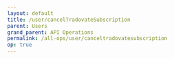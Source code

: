 ```yaml
---
layout: default
title: /user/cancelTradovateSubscription
parent: Users
grand_parent: API Operations
permalink: /all-ops/user/canceltradovatesubscription
op: true
---
```


<script>
    window.addEventListener('load', () => {
        const TDV = Symbol.for('tdv-docs');
        const SiteStorage = window[TDV].SiteStorage;

        window[TDV].defineTryit({
            name: 'CancelTradovateSubscription',
            endpoint: '/user/cancelTradovateSubscription',
            method: 'POST',
            params: {
                tradovateSubscriptionId: 0,
                '// cancelReason': 'User initiated cancellation.',
                '// expire': true
            }
        });

        window[TDV].buildCallouts(
            window[TDV].buildCallouts.defaultAuthWarning,
            window[TDV].buildCallouts.defaultVendorWarning,
        );
    });

</script>
